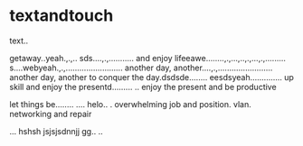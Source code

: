 # textandtouch
text..

getaway..yeah.,.,..
sds....,.,...........
and enjoy lifeeawe........,.,...,..,.,...,.,.........
s....webyeah.,.,.........................
another day, another....,.,........................
another day, another to conquer the day.dsdsde........
eesdsyeah..............
up skill and enjoy the presentd.........
..
enjoy the present and be productive 

let things be........
....
helo..
. overwhelming job and position. vlan. networking and repair

...
hshsh
jsjsjsdnnjj
gg..
..
